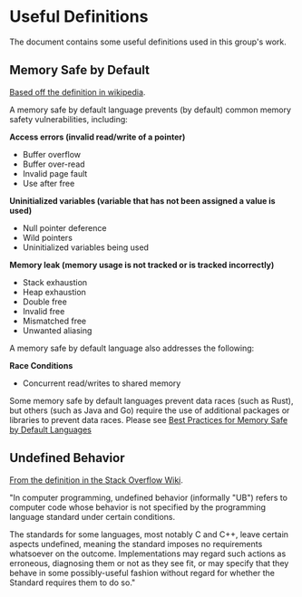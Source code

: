 # Useful Definitions

The document contains some useful definitions used in this group's work.

## Memory Safe by Default

[Based off the definition in wikipedia](https://en.wikipedia.org/wiki/Memory_safety).

A memory safe by default language prevents (by default) common memory safety vulnerabilities, including:

**Access errors (invalid read/write of a pointer)**

* Buffer overflow
* Buffer over-read
* Invalid page fault
* Use after free

**Uninitialized variables (variable that has not been assigned a value is used)**

* Null pointer deference
* Wild pointers
* Uninitialized variables being used

**Memory leak (memory usage is not tracked or is tracked incorrectly)**

* Stack exhaustion
* Heap exhaustion
* Double free
* Invalid free
* Mismatched free
* Unwanted aliasing

A memory safe by default language also addresses the following:

**Race Conditions**

* Concurrent read/writes to shared memory

Some memory safe by default languages prevent data races (such as Rust), but others (such as Java and Go) require the use of additional packages or libraries to prevent data races. Please see [Best Practices for Memory Safe by Default Languages](best-practice-memory-safe-by-default-languages.md)

## Undefined Behavior

[From the definition in the Stack Overflow Wiki](https://stackoverflow.com/tags/undefined-behavior/info).

"In computer programming, undefined behavior (informally "UB") refers to computer code whose behavior is not specified by the programming language standard under certain conditions.

The standards for some languages, most notably C and C++, leave certain aspects undefined, meaning the standard imposes no requirements whatsoever on the outcome. Implementations may regard such actions as erroneous, diagnosing them or not as they see fit, or may specify that they behave in some possibly-useful fashion without regard for whether the Standard requires them to do so."

